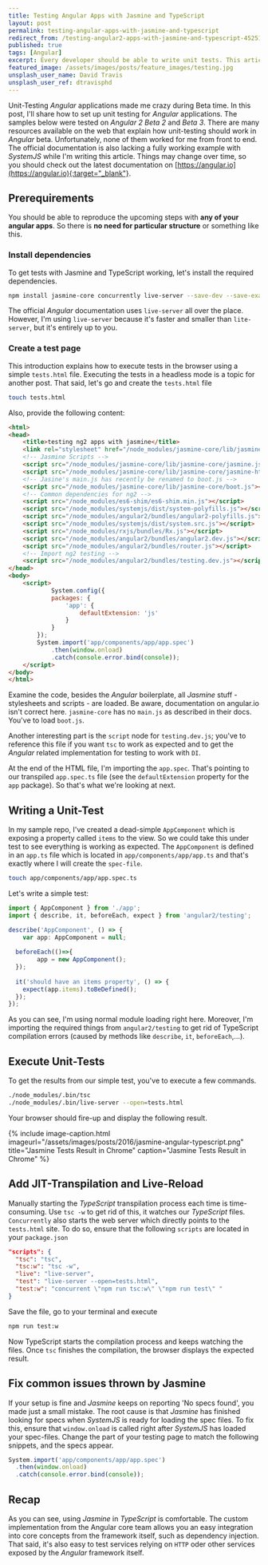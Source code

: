 ```yaml
---
title: Testing Angular Apps with Jasmine and TypeScript
layout: post
permalink: testing-angular-apps-with-jasmine-and-typescript
redirect_from: /testing-angular2-apps-with-jasmine-and-typescript-4525195f2412
published: true
tags: [Angular]
excerpt: Every developer should be able to write unit tests. This article explains how to write tests based on the popular testing framework Jasmine in combination with Angular and TypeScript.
featured_image: /assets/images/posts/feature_images/testing.jpg
unsplash_user_name: David Travis
unsplash_user_ref: dtravisphd
---
```


Unit-Testing *Angular* applications made me crazy during Beta time. In this post, I'll share how to set up unit testing for *Angular* applications. The samples below were tested on *Angular 2* *Beta 2* and *Beta 3*. There are many resources available on the web that explain how unit-testing should work in *Angular* beta. Unfortunately, none of them worked for me from front to end. The official documentation is also lacking a fully working example with *SystemJS* while I'm writing this article. Things may change over time, so you should check out the latest documentation on [https://angular.io](https://angular.io){:target="_blank"}.

## Prerequirements

You should be able to reproduce the upcoming steps with **any of your angular apps**. So there is **no need for particular structure** or something like this.

### Install dependencies

To get tests with Jasmine and TypeScript working, let's install the required dependencies.

```bash
npm install jasmine-core concurrently live-server --save-dev --save-exact

```

The official *Angular* documentation uses `live-server` all over the place. However, I'm using `live-server` because it's faster and smaller than `lite-server`, but it's entirely up to you.

### Create a test page

This introduction explains how to execute tests in the browser using a simple `tests.html` file. Executing the tests in a headless mode is a topic for another post. That said, let's go and create the `tests.html` file

```bash
touch tests.html

```

Also, provide the following content:

```html
<html>
<head>
    <title>testing ng2 apps with jasmine</title>
    <link rel="stylesheet" href="/node_modules/jasmine-core/lib/jasmine-core/jasmine.css">
    <!-- Jasmine Scripts -->
    <script src="/node_modules/jasmine-core/lib/jasmine-core/jasmine.js"></script>
    <script src="/node_modules/jasmine-core/lib/jasmine-core/jasmine-html.js"></script>
    <!-- Jasine's main.js has recently be renamed to boot.js -->
    <script src="/node_modules/jasmine-core/lib/jasmine-core/boot.js"></script>
    <!-- Common dependencies for ng2 -->
    <script src="/node_modules/es6-shim/es6-shim.min.js"></script>
    <script src="/node_modules/systemjs/dist/system-polyfills.js"></script>
    <script src="/node_modules/angular2/bundles/angular2-polyfills.js"></script>
    <script src="/node_modules/systemjs/dist/system.src.js"></script>
    <script src="/node_modules/rxjs/bundles/Rx.js"></script>
    <script src="/node_modules/angular2/bundles/angular2.dev.js"></script>
    <script src="/node_modules/angular2/bundles/router.js"></script>
    <!-- Import ng2 testing -->
    <script src="/node_modules/angular2/bundles/testing.dev.js"></script>
</head>
<body>
    <script>
            System.config({
            packages: {
                'app': {
                    defaultExtension: 'js'
                }
            }
        });
        System.import('app/components/app/app.spec')
            .then(window.onload)
            .catch(console.error.bind(console));
    </script>
</body>
</html>

```

Examine the code, besides the *Angular* boilerplate, all *Jasmine* stuff - stylesheets and scripts - are loaded. Be aware, documentation on angular.io isn't correct here. `jasmine-core` has no `main.js` as described in their docs. You've to load `boot.js`.

Another interesting part is the `script` node for `testing.dev.js`; you've to reference this file if you want `tsc` to work as expected and to get the *Angular* related implementation for testing to work with `DI`.

At the end of the HTML file, I'm importing the `app.spec`. That's pointing to our transpiled `app.spec.ts` file (see the `defaultExtension` property for the `app` package). So that's what we're looking at next.

## Writing a Unit-Test

In my sample repo, I've created a dead-simple `AppComponent` which is exposing a property called `items` to the view. So we could take this under test to see everything is working as expected. The `AppComponent` is defined in an `app.ts` file which is located in `app/components/app/app.ts` and that's exactly where I will create the `spec-file`.

```bash
touch app/components/app/app.spec.ts

```

Let's write a simple test:

```typescript
import { AppComponent } from './app';
import { describe, it, beforeEach, expect } from 'angular2/testing';

describe('AppComponent', () => {
    var app: AppComponent = null;
  
  beforeEach(()=>{
        app = new AppComponent();
  });
  
  it('should have an items property', () => {
    expect(app.items).toBeDefined();
  });
});

```

As you can see, I'm using normal module loading right here. Moreover, I'm importing the required things from `angular2/testing` to get rid of TypeScript compilation errors (caused by methods like `describe`, `it`, `beforeEach`,…).

## Execute Unit-Tests

To get the results from our simple test, you've to execute a few commands.

```bash
./node_modules/.bin/tsc
./node_modules/.bin/live-server --open=tests.html

```

Your browser should fire-up and display the following result.

{% include image-caption.html imageurl="/assets/images/posts/2016/jasmine-angular-typescript.png"
title="Jasmine Tests Result in Chrome" caption="Jasmine Tests Result in Chrome" %}

## Add JIT-Transpilation and Live-Reload

Manually starting the *TypeScript* transpilation process each time is time-consuming. Use `tsc -w` to get rid of this, it watches our *TypeScript* files. `Concurrently` also starts the web server which directly points to the `tests.html` site. To do so, ensure that the following `scripts` are located in your `package.json`

```json
"scripts": {
  "tsc": "tsc",
  "tsc:w": "tsc -w",
  "live": "live-server",
  "test": "live-server --open=tests.html",
  "test:w": "concurrent \"npm run tsc:w\" \"npm run test\" "
}

```

Save the file, go to your terminal and execute

```bash
npm run test:w

```

Now TypeScript starts the compilation process and keeps watching the files. Once `tsc` finishes the compilation, the browser displays the expected result.

## Fix common issues thrown by Jasmine

If your setup is fine and *Jasmine* keeps on reporting 'No specs found', you made just a small mistake. The root cause is that *Jasmine* has finished looking for specs when *SystemJS* is ready for loading the spec files. To fix this, ensure that `window.onload` is called right after *SystemJS* has loaded your spec-files. Change the part of your testing page to match the following snippets, and the specs appear.

```typescript
System.import('app/components/app/app.spec')
  .then(window.onload)
  .catch(console.error.bind(console));

```

## Recap

As you can see, using *Jasmine* in *TypeScript* is comfortable. The custom implementation from the Angular core team allows you an easy integration into core concepts from the framework itself, such as dependency injection. That said, it's also easy to test services relying on `HTTP` oder other services exposed by the *Angular* framework itself.
